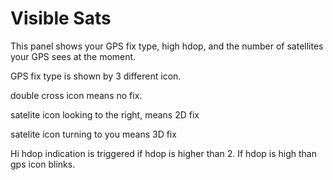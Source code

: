 # Visible Sats #

This panel shows your GPS fix type, high hdop, and the number of satellites your GPS sees at the moment.

GPS fix type is shown by 3 different icon.

double cross icon means no fix.

satelite icon looking to the right, means 2D fix

satelite icon turning to you means 3D fix


Hi hdop indication is triggered if hdop is higher than 2.
If hdop is high than gps icon blinks.